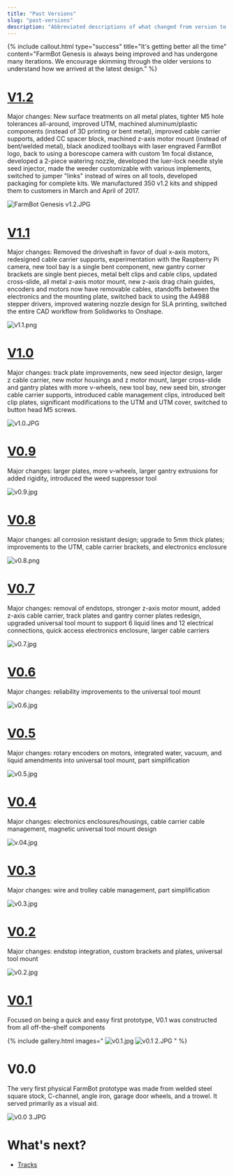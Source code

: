 ```yaml
---
title: "Past Versions"
slug: "past-versions"
description: "Abbreviated descriptions of what changed from version to version of FarmBot Genesis"
---
```



{%
include callout.html
type="success"
title="It's getting better all the time"
content="FarmBot Genesis is always being improved and has undergone many iterations. We encourage skimming through the older versions to understand how we arrived at the latest design."
%}

# [V1.2](https://genesis.farm.bot/docs/v1.2)
Major changes: New surface treatments on all metal plates, tighter M5 hole tolerances all-around, improved UTM, machined aluminum/plastic components (instead of 3D printing or bent metal), improved cable carrier supports, added CC spacer block, machined z-axis motor mount (instead of bent/welded metal), black anodized toolbays with laser engraved FarmBot logo, back to using a borescope camera with custom 1m focal distance, developed a 2-piece watering nozzle, developed the luer-lock needle style seed injector, made the weeder customizable with various implements, switched to jumper "links" instead of wires on all tools, developed packaging for complete kits. We manufactured 350 v1.2 kits and shipped them to customers in March and April of 2017.

![FarmBot Genesis v1.2.JPG](_images/FarmBot_Genesis_v1.2.JPG)

# [V1.1](https://genesis.farm.bot/docs/v1.1)
Major changes: Removed the driveshaft in favor of dual x-axis motors, redesigned cable carrier supports, experimentation with the Raspberry Pi camera, new tool bay is a single bent component, new gantry corner brackets are single bent pieces, metal belt clips and cable clips, updated cross-slide, all metal z-axis motor mount, new z-axis drag chain guides, encoders and motors now have removable cables, standoffs between the electronics and the mounting plate, switched back to using the A4988 stepper drivers, improved watering nozzle design for SLA printing, switched the entire CAD workflow from Solidworks to Onshape.

![v1.1.png](_images/v1.1.png)

# [V1.0](https://genesis.farm.bot/docs/v1.0)
Major changes: track plate improvements, new seed injector design, larger z cable carrier, new motor housings and z motor mount, larger cross-slide and gantry plates with more v-wheels, new tool bay, new seed bin, stronger cable carrier supports, introduced cable management clips, introduced belt clip plates, significant modifications to the UTM and UTM cover, switched to button head M5 screws.

![v1.0.JPG](_images/v1.0.JPG)

# [V0.9](https://genesis.farm.bot/docs/v0.9)
Major changes: larger plates, more v-wheels, larger gantry extrusions for added rigidity, introduced the weed suppressor tool

![v0.9.jpg](_images/v0.9.jpg)

# [V0.8](https://genesis.farm.bot/docs/v0.8)
Major changes: all corrosion resistant design; upgrade to 5mm thick plates; improvements to the UTM, cable carrier brackets, and electronics enclosure

![v0.8.png](_images/v0.8.png)

# [V0.7](https://genesis.farm.bot/docs/v0.7)
Major changes: removal of endstops, stronger z-axis motor mount, added z-axis cable carrier, track plates and gantry corner plates redesign, upgraded universal tool mount to support 6 liquid lines and 12 electrical connections, quick access electronics enclosure, larger cable carriers

![v0.7.jpg](_images/v0.7.jpg)

# [V0.6](https://genesis.farm.bot/docs/v0.6)
Major changes: reliability improvements to the universal tool mount

![v0.6.jpg](_images/v0.6.jpg)

# [V0.5](https://genesis.farm.bot/docs/v0.5)
Major changes: rotary encoders on motors, integrated water, vacuum, and liquid amendments into universal tool mount, part simplification

![v0.5.jpg](_images/v0.5.jpg)

# [V0.4](https://genesis.farm.bot/docs/v0.4)
Major changes: electronics enclosures/housings, cable carrier cable management, magnetic universal tool mount design

![v.04.jpg](_images/v.04.jpg)

# [V0.3](https://genesis.farm.bot/docs/v0.3)
Major changes: wire and trolley cable management, part simplification

![v0.3.jpg](_images/v0.3.jpg)

# [V0.2](https://genesis.farm.bot/docs/v0.2)
Major changes: endstop integration, custom brackets and plates, universal tool mount

![v0.2.jpg](_images/v0.2.jpg)

# [V0.1](https://genesis.farm.bot/docs/v0.1)
Focused on being a quick and easy first prototype, V0.1 was constructed from all off-the-shelf components

{% include gallery.html images="
![v0.1.jpg](_images/v0.1.jpg)
![v0.1 2.JPG](_images/v0.1_2.JPG)
" %}

# V0.0
The very first physical FarmBot prototype was made from welded steel square stock, C-channel, angle iron, garage door wheels, and a trowel. It served primarily as a visual aid.

![v0.0 3.JPG](_images/v0.0_3.JPG)


# What's next?

 * [Tracks](../tracks.md)
